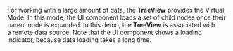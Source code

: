 For working with a&nbsp;large amount of&nbsp;data, the **TreeView** provides the Virtual Mode. In&nbsp;this mode, the UI component loads a&nbsp;set of&nbsp;child nodes once their parent node is&nbsp;expanded. In&nbsp;this demo, the **TreeView** is&nbsp;associated with a&nbsp;remote data source. Note that the UI component shows a&nbsp;loading indicator, because data loading takes a&nbsp;long time.